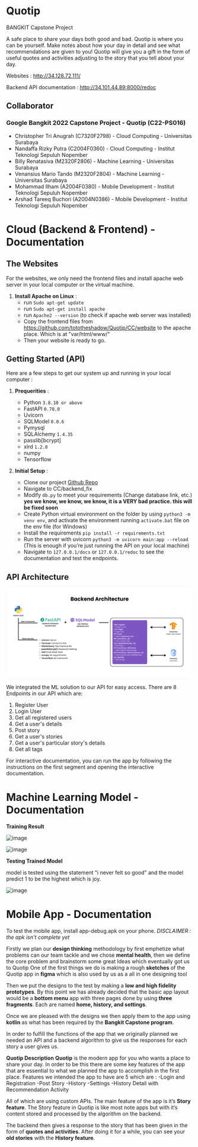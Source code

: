 # Quotip
 BANGKIT Capstone Project
 
 A safe place to share your days both good and bad. Quotip is where you can be yourself. Make notes about how your day in detail and see what recommendations are given to you! Quotip will give you a gift in the form of useful quotes and activities adjusting to the story that you tell about your day.
 
Websites : http://34.128.72.111/

Backend API documentation : http://34.101.44.89:8000/redoc			

## Collaborator
### Google Bangkit 2022 Capstone Project - Quotip (C22-PS016)
- Christopher Tri Anugrah (C7320F2798) - Cloud Computing -  Universitas Surabaya
- Nandaffa Rizky Putra (C2004F0360) - Cloud Computing - Institut Teknologi Sepuluh Nopember
- Billy Renatasiva (M2320F2806) - Machine Learning - Universitas Surabaya
- Venansius Mario Tando (M2320F2804) - Machine Learning -  Universitas Surabaya
- Mohammad Ilham (A2004F0380) - Mobile Development - Institut Teknologi Sepuluh Nopember
- Arshad Tareeq Buchori (A2004N0386) - Mobile Development - Institut Teknologi Sepuluh Nopember

# Cloud (Backend & Frontend) - Documentation
## The Websites
For the websites, we only need the frontend files and install apache web server in your local computer or the virtual machine.

1. **Install Apache on Linux** :
    - run `Sudo apt-get update`
    - run `Sudo apt-get install apache`
    - run `Apache2 --version` (to check if apache web server was installed)
    - Copy the frontend files from https://github.com/tototheshadow/Quotip/CC/website to the apache place. Which is at "var/html/www/"
    - Then your website is ready to go.




## Getting Started (API)
Here are a few steps to get our system up and running in your local computer :
1. **Prequerities** :
    - Python `3.8.10 or above`
    - FastAPI `0.78.0`
    - Uvicorn
    - SQLModel `0.0.6`
    - Pymysql
    - SQLAlchemy `1.4.35`
    - passlib[bcrypt] 
    - xlrd `1.2.0`
    - numpy
    - Tensorflow

2. **Initial Setup** :
    - Clone our project [Github Repo](https://github.com/tototheshadow/Quotip)
    - Navigate to CC/backend_fix
    - Modify `db.py` to meet your requirements (Change database link, etc.) 
    **yes we know, we know, we know, it is a VERY bad practice. this will be fixed soon**
    - Create Python virtual environment on the folder by using `python3 -m venv env`, and activate the environment running `activate.bat` file on the env file (for Windows)
    - Install the requirements `pip install -r requirements.txt`
    - Run the server with uvicorn `python3 -m uvicorn main:app --reload` (This is enough if you’re just running the API on your local machine)
    - Navigate to `127.0.0.1/docs` or `127.0.0.1/redoc` to see the documentation and test the endpoints.

## API Architecture
![API Architechture](./assets/quotip-be.png)

We integrated the ML solution to our API for easy access. There are 8 Endpoints in our API which are:
1. Register User
2. Login User
3. Get all registered users
4. Get a user's details
5. Post story
6. Get a user's stories
7. Get a user's particular story's details
8. Get all tags

For interactive documentation, you can run the app by following the instructions on the first segment and opening the interactive documentation.


# Machine Learning Model - Documentation
**Training Result**

![image](https://user-images.githubusercontent.com/83509103/173247899-2c46f646-9303-45a4-87e0-e1ca508bf651.png)

![image](https://user-images.githubusercontent.com/83509103/173247850-cff85677-1ea9-4980-8c38-700e1a894244.png)

**Testing Trained Model**

model is tested using the statement "i never felt so good" and the model predict 1 to be the highest which is joy.

![image](https://user-images.githubusercontent.com/83509103/173247859-0d3a7f9e-7198-45a8-a074-9e8cef6afa05.png)



# Mobile App - Documentation

To test the mobile app, install app-debug.apk on your phone.
*DISCLAIMER : the apk isn't complete yet*

Firstly we plan our **design thinking** methodology by first emphetize what problems can our team tackle and we chose **mental health**, then we define the core problem and brainstorm some great Ideas which eventually got us to Quotip
One of the first things we do is making a rough **sketches** of the Quotip app in **figma** which is also used by us as a all in one designing tool

Then we put the designs to the test by making a **low and high fidelity prototypes**. By this point we has already decided that the basic app layout would be a **bottom menu** app with three pages done by using **three fragments**. Each are named **home, history, and settings**.

Once we are pleased with the designs we then apply them to the app using **kotlin** as what has been required by the **Bangkit Capstone program**.

In order to fulfill the functions of the app that we originally planned we needed an API and a backend algorithm to give us the responses for each story a user gives us.

**Quotip Description**
**Quotip** is the modern app for you who wants a place to share your day. In order to be this there are some key features of the app that are essential to what we planned the app to accomplish in the first place.
Features we intended the app to have are 5 which are : 
-Login and Registration
-Post Story
-History
-Settings
-History Detail with Recommendation Activity

All of which are using custom APIs.
The main feature of the app is it’s **Story feature**. The Story feature in Quotip is like most note apps but with it’s content stored and processed by the algorithm on the backend.

The backend then gives a response to the story that has been given in the form of **quotes and activities**.
After doing it for a while, you can see your **old stories** with the **History feature**.




